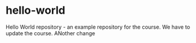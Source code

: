 # hello-world
Hello World repository - an example repository for the course. We have to update the course. ANother change
